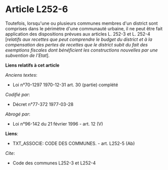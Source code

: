 # Article L252-6

Toutefois, lorsqu'une ou plusieurs communes membres d'un district sont comprises dans le périmètre d'une communauté urbaine,
il ne peut être fait application des dispositions prévues aux articles L. 252-3 et L. 252-4 [*relatifs aux recettes que peut
comprendre le budget du district et à la compensation des pertes de recettes que le district subit du fait des exemptions
fiscales dont bénéficient les constructions nouvelles par une subvention de l'Etat*].

**Liens relatifs à cet article**

_Anciens textes_:

  - Loi n°70-1297 1970-12-31 art. 30 (partie) complété

_Codifié par_:

  - Décret n°77-372 1977-03-28

_Abrogé par_:

  - Loi n°96-142 du 21 février 1996 - art. 12 (V)

**Liens**:

  - TXT_ASSOCIE: CODE DES COMMUNES. - art. L252-5 (Ab)

_Cite_:

  - Code des communes L252-3 et L252-4
